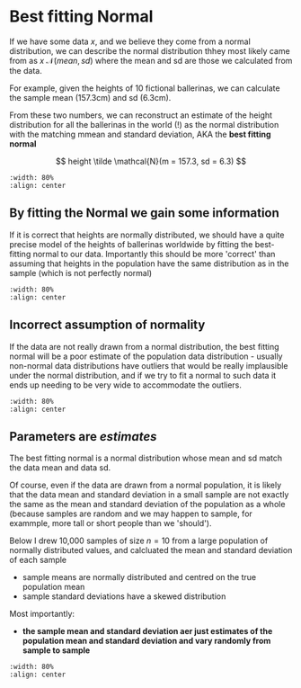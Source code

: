 # Best fitting Normal

If we have some data $x$, and we believe they come from a normal distribution, we can describe the normal distribution thhey most likely came from as $x~\mathcal{N}(mean, sd)$ where the mean and sd are those we calculated from the data.

For example, given the heights of 10 fictional ballerinas, we can calculate the sample mean (157.3cm) and sd (6.3cm).

From these two numbers, we can reconstruct an estimate of the height distribution for all the ballerinas in the world (!) as the normal distribution with the matching mmean and standard deviation, AKA the **best fitting normal**

$$ height \tilde \mathcal{N}(m = 157.3, sd = 6.3) $$

```{image} https://raw.githubusercontent.com/jillxoreilly/StatsCourseBook_2024/main/images/Chp6_BestFit.png
:width: 80%
:align: center
```

## By fitting the Normal we gain some information

If it is correct that heights are normally distributed, we should have a quite precise model of the heights of ballerinas worldwide by fitting the best-fitting normal to our data. Importantly this should be more 'correct' than assuming that heights in the population have the same distribution as in the sample (which is not perfectly normal)

```{image} https://raw.githubusercontent.com/jillxoreilly/StatsCourseBook_2024/main/images/Chp6_NormalVsKDE.png
:width: 80%
:align: center
```

## Incorrect assumption of normality

If the data are not really drawn from a normal distribution, the best fitting normal will be a poor estimate of the population data distribution - usually non-normal data distributions have outliers that would be really implausible under the normal distribution, and if we try to fit a normal to such data it ends up needing to be very wide to accommodate the outliers.

```{image} https://raw.githubusercontent.com/jillxoreilly/StatsCourseBook_2024/main/images/Chp6_wideNormal.png
:width: 80%
:align: center
```

## Parameters are *estimates*

The best fitting normal is a normal distribution whose mean and sd match the data mean and data sd. 

Of course, even if the data are drawn from a normal population, it is likely that the data mean and standard deviation in a small sample are not exactly the same as the mean and standard deviation of the population as a whole (because samples are random and we may happen to sample, for exammple, more tall or short people than we 'should').

Below I drew 10,000 samples of size $n=10$ from a large population of normally distributed values, and calcluated the mean and standard deviation of each sample
* sample means are normally distributed and centred on the true population mean
* sample standard deviations have a skewed distribution

Most importantly:

* **the sample mean and standard deviation aer just estimates of the population mean and standard deviation and vary randomly from sample to sample**

```{image} https://raw.githubusercontent.com/jillxoreilly/StatsCourseBook_2024/main/images/MT_wk6_samplingdists.png
:width: 80%
:align: center
```

